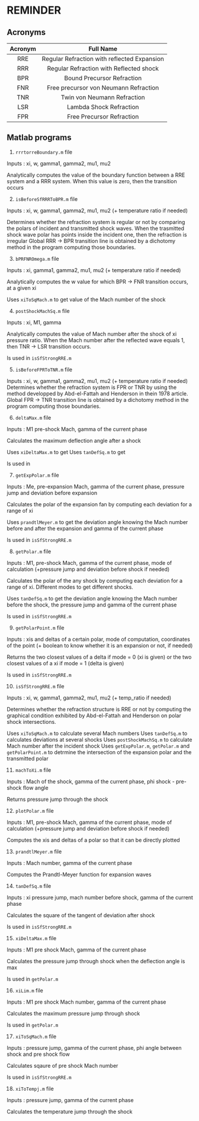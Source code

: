 # REMINDER 

## Acronyms
| Acronym | Full Name |
| :-----: |:---------:|
| RRE     | Regular Refraction with reflected Expansion |
| RRR     | Regular Refraction with Reflected shock |
| BPR     | Bound Precursor Refraction |
| FNR     | Free precursor von Neumann Refraction |
| TNR     | Twin von Neumann Refraction |
| LSR     | Lambda Shock Refraction |
| FPR     | Free Precursor Refraction |

## Matlab programs

1. `rrrtorreBoundary.m` file

Inputs : xi, w, gamma1, gamma2, mu1, mu2

Analytically computes the value of the boundary function between a RRE system and a RRR system. When this value is zero, then the transition occurs

2. `isBeforeSfRRRToBPR.m` file

Inputs : xi, w, gamma1, gamma2, mu1, mu2 (+ temperature ratio if needed)

Determines whether the refraction system is regular or not by comparing the polars of incident and transmitted shock waves. When the trasmitted shock wave polar has points inside the incident one, then the refraction is irregular
Global RRR -> BPR transition line is obtained by a dichotomy method in the program computing those boundaries.

3. `bPRFNROmega.m` file

Inputs : xi, gamma1, gamma2, mu1, mu2 (+ temperature ratio if needed)

Analytically computes the w value for which BPR -> FNR transition occurs, at a given xi

Uses `xiToSqMach.m` to get value of the Mach number of the shock

4. `postShockMachSq.m` file

Inputs : xi, M1, gamma

Analytically computes the value of Mach number after the shock of xi pressure ratio. When the Mach number after the reflected wave equals 1, then TNR -> LSR transition occurs.

Is used in `isSfStrongRRE.m`

5. `isBeforeFPRToTNR.m` file

Inputs : xi, w, gamma1, gamma2, mu1, mu2 (+ temperature ratio if needed)
Determines whether the refraction system is FPR or TNR by using the method developped by Abd-el-Fattah and Henderson in thein 1978 article.
Global FPR -> TNR transition line is obtained by a dichotomy method in the program computing those boundaries.

6. `deltaMax.m` file

Inputs : M1 pre-shock Mach, gamma of the current phase

Calculates the maximum deflection angle after a shock

Uses `xiDeltaMax.m` to get
Uses `tanDefSq.m` to get

Is used in 

7. `getExpPolar.m` file

Inputs : Me, pre-expansion Mach, gamma of the current phase, pressure jump and deviation before expansion

Calculates the polar of the expansion fan by computing each deviation for a range of xi

Uses `prandtlMeyer.m` to get the deviation angle knowing the Mach number before and after the expansion and gamma of the current phase

Is used in `isSfStrongRRE.m`

8. `getPolar.m` file

Inputs : M1, pre-shock Mach, gamma of the current phase, mode of calculation (+pressure jump and deviation before shock if needed)

Calculates the polar of the any shock by computing each deviation for a range of xi. Different modes to get different shocks.

Uses `tanDefSq.m` to get the deviation angle knowing the Mach number before the shock, the pressure jump and gamma of the current phase

Is used in `isSfStrongRRE.m`

9. `getPolarPoint.m` file

Inputs : xis and deltas of a certain polar, mode of computation, coordinates of the point (+ boolean to know whether it is an expansion or not, if needed)

Returns the two closest values of a delta if mode = 0 (xi is given) or the two closest values of a xi if mode = 1 (delta is given)

Is used in `isSfStrongRRE.m`

10. `isSfStrongRRE.m` file

Inputs : xi, w, gamma1, gamma2, mu1, mu2 (+ temp_ratio if needed)

Determines whether the refraction structure is RRE or not by computing the graphical condition exhibited by Abd-el-Fattah and Henderson on polar shock intersections.

Uses `xiToSqMach.m` to calculate several Mach numbers
Uses `tanDefSq.m` to calculates deviations at several shocks
Uses `postShockMachSq.m` to calculate Mach number after the incident shock
Uses `getExpPolar.m`, `getPolar.m` and `getPolarPoint.m` to detrmine the intersection of the expansion polar and the transmitted polar

11. `machToXi.m` file

Inputs : Mach of the shock, gamma of the current phase, phi shock - pre-shock flow angle

Returns pressure jump through the shock

12. `plotPolar.m` file

Inputs : M1, pre-shock Mach, gamma of the current phase, mode of calculation (+pressure jump and deviation before shock if needed)

Computes the xis and deltas of a polar so that it can be directly plotted

13. `prandtlMeyer.m` file

Inputs : Mach number, gamma of the current phase

Computes the Prandtl-Meyer function for expansion waves

14. `tanDefSq.m` file

Inputs : xi pressure jump, mach number before shock, gamma of the current phase

Calculates the square of the tangent of deviation after shock

Is used in `isSfStrongRRE.m`

15. `xiDeltaMax.m` file

Inputs : M1 pre shock Mach, gamma of the current phase

Calculates the pressure jump through shock when the deflection angle is max

Is used in `getPolar.m`

16. `xiLim.m` file

Inputs : M1 pre shock Mach number, gamma of the current phase

Calculates the maximum pressure jump through shock

Is used in `getPolar.m`

17. `xiToSqMach.m` file

Inputs : pressure jump, gamma of the current phase, phi angle between shock and pre shock flow

Calculates sqaure of pre shock Mach number

Is used in `isSfStrongRRE.m`

18. `xiToTempj.m` file

Inputs : pressure jump, gamma of the current phase

Calculates the temperature jump through the shock
